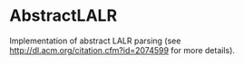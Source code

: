 AbstractLALR
============

Implementation of abstract LALR parsing (see http://dl.acm.org/citation.cfm?id=2074599 for more details).
